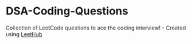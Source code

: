 # DSA-Coding-Questions
Collection of LeetCode questions to ace the coding interview! - Created using [LeetHub](https://github.com/QasimWani/LeetHub)
